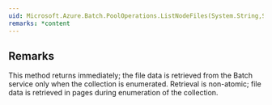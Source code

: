 ```yaml
---  
uid: Microsoft.Azure.Batch.PoolOperations.ListNodeFiles(System.String,System.String,System.Nullable{System.Boolean},Microsoft.Azure.Batch.DetailLevel,System.Collections.Generic.IEnumerable{Microsoft.Azure.Batch.BatchClientBehavior})  
remarks: *content  
---  
```

  
## Remarks  
 This method returns immediately; the file data is retrieved from the Batch service only when the collection is enumerated.             Retrieval is non-atomic; file data is retrieved in pages during enumeration of the collection.